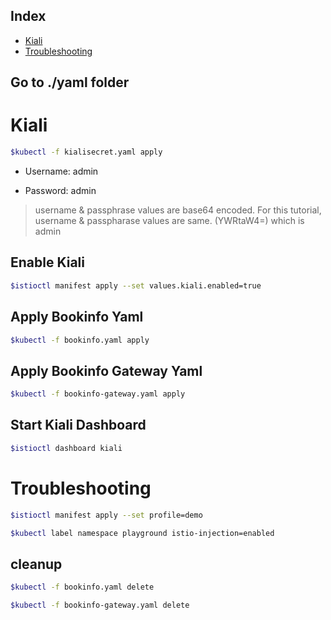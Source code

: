 
## Index

* [Kiali](#kiali)
* [Troubleshooting](#troubleshooting)

## Go to ./yaml folder

# Kiali

```sh
$kubectl -f kialisecret.yaml apply
```

* Username: admin

* Password: admin

> username & passphrase values are base64 encoded. For this tutorial, username & passpharase values are same. (YWRtaW4=) which is admin


## Enable Kiali

```sh
$istioctl manifest apply --set values.kiali.enabled=true
```

## Apply Bookinfo Yaml

```sh
$kubectl -f bookinfo.yaml apply
```
## Apply Bookinfo Gateway Yaml

```sh
$kubectl -f bookinfo-gateway.yaml apply
```

## Start Kiali Dashboard

```sh
$istioctl dashboard kiali
```


# Troubleshooting

```sh
$istioctl manifest apply --set profile=demo
```

```sh
$kubectl label namespace playground istio-injection=enabled
```


## cleanup


```sh
$kubectl -f bookinfo.yaml delete
```
```sh
$kubectl -f bookinfo-gateway.yaml delete
```